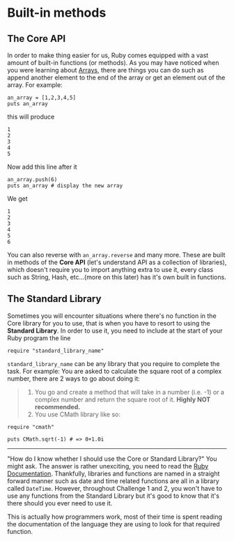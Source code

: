 # Built-in methods

## The Core API

In order to make thing easier for us, Ruby comes equipped with a vast amount of built-in functions (or methods). As you may have noticed when you were learning about [Arrays](arrays.md), there are things you can do such as append another element to the end of the array or get an element out of the array. For example:

    an_array = [1,2,3,4,5]
    puts an_array

this will produce

    1
    2
    3
    4
    5

Now add this line after it

    an_array.push(6)
    puts an_array # display the new array

We get

    1
    2
    3
    4
    5
    6

You can also reverse with `an_array.reverse` and many more.
These are built in methods of the __Core API__ (let's understand API as a collection of libraries), which doesn't require you to import anything extra to use it, every class such as String, Hash, etc...(more on this later) has it's own built in functions.

## The Standard Library

Sometimes you will encounter situations where there's no function in the Core library for you to use, that is when you have to resort to using the __Standard Library__. In order to use it, you need to include at the start of your Ruby program the line

    require "standard_library_name"

`standard_library_name` can be any library that you require to complete the task.
For example: 
You are asked to calculate the square root of a complex number, there are 2 ways to go about doing it:
>1. You go and create a method that will take in a number (i.e. -1) or a complex number and return the square root of it. __Highly NOT recommended.__
>2. You use CMath library like so:

    require "cmath"

    puts CMath.sqrt(-1) # => 0+1.0i

----------

"How do I know whether I should use the Core or Standard Library?" You might ask. The answer is rather unexciting, you need to read the [Ruby Documentation](http://ruby-doc.org). Thankfully, libraries and functions are named in a straight forward manner such as date and time related functions are all in a library called `DateTime`. However, throughout Challenge 1 and 2, you won't have to use any functions from the Standard Library but it's good to know that it's there should you ever need to use it.
 
This is actually how programmers work, most of their time is spent reading the documentation of the language they are using to look for that required function.